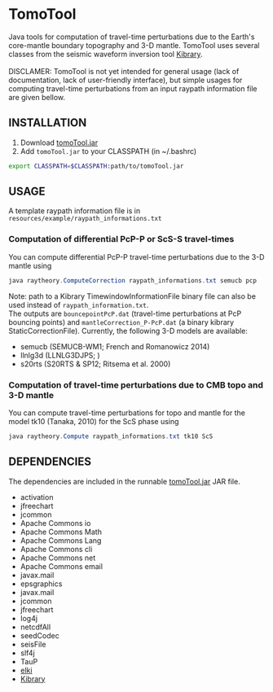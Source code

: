 # TomoTool
Java tools for computation of travel-time perturbations due to the Earth's core-mantle boundary topography and 3-D mantle. TomoTool uses several classes from the seismic waveform inversion tool [Kibrary](https://github.com/kensuke1984/Kibrary).<br><br>
DISCLAMER: TomoTool is not yet intended for general usage (lack of documentation, lack of user-friendly interface), but simple usages for computing travel-time perturbations from an input raypath information file are given bellow.

## INSTALLATION
1. Download [tomoTool.jar](https://www.dropbox.com/s/r6l2npi2vnry0xf/tomoTool.jar?dl=0)
2. Add ```tomoTool.jar``` to your CLASSPATH (in ~/.bashrc)
```bash
export CLASSPATH=$CLASSPATH:path/to/tomoTool.jar
```

## USAGE
A template raypath information file is in ```resources/example/raypath_informations.txt```<br>

### Computation of differential PcP-P or ScS-S travel-times
You can compute differential PcP-P travel-time perturbations due to the 3-D mantle using
```java
java raytheory.ComputeCorrection raypath_informations.txt semucb pcp
```
Note: path to a Kibrary TimewindowInformationFile binary file can also be used instead of ```raypath_information.txt```.<br>
The outputs are ```bouncepointPcP.dat``` (travel-time perturbations at PcP bouncing points) and ```mantleCorrection_P-PcP.dat``` (a binary kibrary StaticCorrectionFile). Currently, the following 3-D models are available:
- semucb (SEMUCB-WM1; French and Romanowicz 2014)
- llnlg3d (LLNLG3DJPS; )
- s20rts (S20RTS & SP12; Ritsema et al. 2000)

### Computation of travel-time perturbations due to CMB topo and 3-D mantle
You can compute travel-time perturbations for topo and mantle for the model tk10 (Tanaka, 2010) for the ScS phase using
```java
java raytheory.Compute raypath_informations.txt tk10 ScS
```

## DEPENDENCIES
The dependencies are included in the runnable [tomoTool.jar](https://www.dropbox.com/sh/03ksrnmnr5zbh02/AADj0Lli8DRbfyxkf3kfZBfQa?dl=0) JAR file.
- activation
- jfreechart
- jcommon
- Apache Commons io
- Apache Commons Math
- Apache Commons Lang
- Apache Commons cli
- Apache Commons net
- Apache Commons email
- javax.mail
- epsgraphics
- javax.mail
- jcommon
- jfreechart
- log4j
- netcdfAll
- seedCodec
- seisFile
- slf4j
- TauP
- [elki](https://elki-project.github.io/releases/release0.7.5/elki-bundle-0.7.5.jar)
- [Kibrary](https://www.dropbox.com/s/6mm0cfk259x8l25/kibrary-anselme.jar?dl=0)
